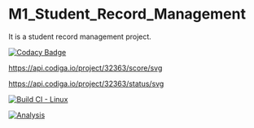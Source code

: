 # M1_Student_Record_Management
It is a student record management project.

[![Codacy Badge](https://app.codacy.com/project/badge/Grade/a8075df1186145bfa71f9e84d93ae4cf)](https://www.codacy.com/gh/PKR24/M1_Student_Record_Management/dashboard?utm_source=github.com&amp;utm_medium=referral&amp;utm_content=PKR24/M1_Student_Record_Management&amp;utm_campaign=Badge_Grade)

https://api.codiga.io/project/32363/score/svg

https://api.codiga.io/project/32363/status/svg

[![Build CI - Linux](https://github.com/PKR24/M1_Student_Record_Management/actions/workflows/c-cpp.yml/badge.svg)](https://github.com/PKR24/M1_Student_Record_Management/actions/workflows/c-cpp.yml)

[![Analysis](https://github.com/PKR24/M1_Student_Record_Management/actions/workflows/analysis.yml/badge.svg)](https://github.com/PKR24/M1_Student_Record_Management/actions/workflows/analysis.yml)
